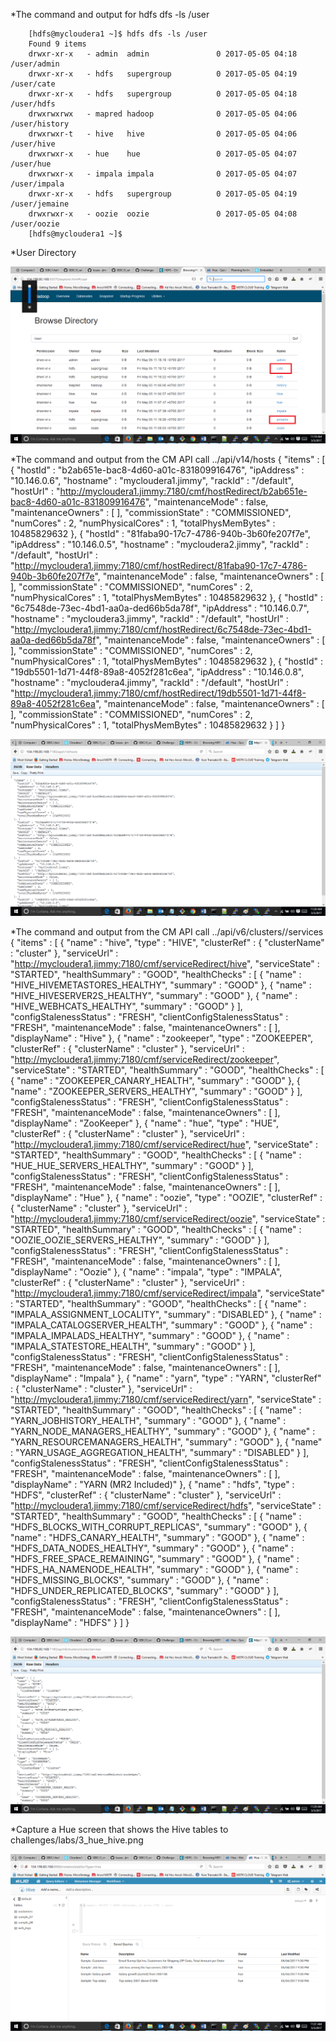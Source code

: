 *The command and output for hdfs dfs -ls /user

		[hdfs@mycloudera1 ~]$ hdfs dfs -ls /user
		Found 9 items
		drwxr-xr-x   - admin  admin               0 2017-05-05 04:18 /user/admin
		drwxr-xr-x   - hdfs   supergroup          0 2017-05-05 04:19 /user/cate
		drwxr-xr-x   - hdfs   supergroup          0 2017-05-05 04:18 /user/hdfs
		drwxrwxrwx   - mapred hadoop              0 2017-05-05 04:06 /user/history
		drwxrwxr-t   - hive   hive                0 2017-05-05 04:06 /user/hive
		drwxrwxr-x   - hue    hue                 0 2017-05-05 04:07 /user/hue
		drwxrwxr-x   - impala impala              0 2017-05-05 04:07 /user/impala
		drwxr-xr-x   - hdfs   supergroup          0 2017-05-05 04:19 /user/jemaine
		drwxrwxr-x   - oozie  oozie               0 2017-05-05 04:08 /user/oozie
		[hdfs@mycloudera1 ~]$

*User Directory
<center> <img src="https://github.com/jimmyrekso/SEBC/blob/master/challenges/labs/images/hdfs_folder.png"/> </center>



*The command and output from the CM API call ../api/v14/hosts
		{
		"items" : [ {
			"hostId" : "b2ab651e-bac8-4d60-a01c-831809916476",
			"ipAddress" : "10.146.0.6",
			"hostname" : "mycloudera1.jimmy",
			"rackId" : "/default",
			"hostUrl" : "http://mycloudera1.jimmy:7180/cmf/hostRedirect/b2ab651e-bac8-4d60-a01c-831809916476",
			"maintenanceMode" : false,
			"maintenanceOwners" : [ ],
			"commissionState" : "COMMISSIONED",
			"numCores" : 2,
			"numPhysicalCores" : 1,
			"totalPhysMemBytes" : 10485829632
		}, {
			"hostId" : "81faba90-17c7-4786-940b-3b60fe207f7e",
			"ipAddress" : "10.146.0.5",
			"hostname" : "mycloudera2.jimmy",
			"rackId" : "/default",
			"hostUrl" : "http://mycloudera1.jimmy:7180/cmf/hostRedirect/81faba90-17c7-4786-940b-3b60fe207f7e",
			"maintenanceMode" : false,
			"maintenanceOwners" : [ ],
			"commissionState" : "COMMISSIONED",
			"numCores" : 2,
			"numPhysicalCores" : 1,
			"totalPhysMemBytes" : 10485829632
		}, {
			"hostId" : "6c7548de-73ec-4bd1-aa0a-ded66b5da78f",
			"ipAddress" : "10.146.0.7",
			"hostname" : "mycloudera3.jimmy",
			"rackId" : "/default",
			"hostUrl" : "http://mycloudera1.jimmy:7180/cmf/hostRedirect/6c7548de-73ec-4bd1-aa0a-ded66b5da78f",
			"maintenanceMode" : false,
			"maintenanceOwners" : [ ],
			"commissionState" : "COMMISSIONED",
			"numCores" : 2,
			"numPhysicalCores" : 1,
			"totalPhysMemBytes" : 10485829632
		}, {
			"hostId" : "19db5501-1d71-44f8-89a8-4052f281c6ea",
			"ipAddress" : "10.146.0.8",
			"hostname" : "mycloudera4.jimmy",
			"rackId" : "/default",
			"hostUrl" : "http://mycloudera1.jimmy:7180/cmf/hostRedirect/19db5501-1d71-44f8-89a8-4052f281c6ea",
			"maintenanceMode" : false,
			"maintenanceOwners" : [ ],
			"commissionState" : "COMMISSIONED",
			"numCores" : 2,
			"numPhysicalCores" : 1,
			"totalPhysMemBytes" : 10485829632
		} ]
		}

<center> <img src="https://github.com/jimmyrekso/SEBC/blob/master/challenges/labs/images/api_host.png"/> </center>

*The command and output from the CM API call ../api/v6/clusters/<githubName>/services
		{
		"items" : [ {
			"name" : "hive",
			"type" : "HIVE",
			"clusterRef" : {
			"clusterName" : "cluster"
			},
			"serviceUrl" : "http://mycloudera1.jimmy:7180/cmf/serviceRedirect/hive",
			"serviceState" : "STARTED",
			"healthSummary" : "GOOD",
			"healthChecks" : [ {
			"name" : "HIVE_HIVEMETASTORES_HEALTHY",
			"summary" : "GOOD"
			}, {
			"name" : "HIVE_HIVESERVER2S_HEALTHY",
			"summary" : "GOOD"
			}, {
			"name" : "HIVE_WEBHCATS_HEALTHY",
			"summary" : "GOOD"
			} ],
			"configStalenessStatus" : "FRESH",
			"clientConfigStalenessStatus" : "FRESH",
			"maintenanceMode" : false,
			"maintenanceOwners" : [ ],
			"displayName" : "Hive"
		}, {
			"name" : "zookeeper",
			"type" : "ZOOKEEPER",
			"clusterRef" : {
			"clusterName" : "cluster"
			},
			"serviceUrl" : "http://mycloudera1.jimmy:7180/cmf/serviceRedirect/zookeeper",
			"serviceState" : "STARTED",
			"healthSummary" : "GOOD",
			"healthChecks" : [ {
			"name" : "ZOOKEEPER_CANARY_HEALTH",
			"summary" : "GOOD"
			}, {
			"name" : "ZOOKEEPER_SERVERS_HEALTHY",
			"summary" : "GOOD"
			} ],
			"configStalenessStatus" : "FRESH",
			"clientConfigStalenessStatus" : "FRESH",
			"maintenanceMode" : false,
			"maintenanceOwners" : [ ],
			"displayName" : "ZooKeeper"
		}, {
			"name" : "hue",
			"type" : "HUE",
			"clusterRef" : {
			"clusterName" : "cluster"
			},
			"serviceUrl" : "http://mycloudera1.jimmy:7180/cmf/serviceRedirect/hue",
			"serviceState" : "STARTED",
			"healthSummary" : "GOOD",
			"healthChecks" : [ {
			"name" : "HUE_HUE_SERVERS_HEALTHY",
			"summary" : "GOOD"
			} ],
			"configStalenessStatus" : "FRESH",
			"clientConfigStalenessStatus" : "FRESH",
			"maintenanceMode" : false,
			"maintenanceOwners" : [ ],
			"displayName" : "Hue"
		}, {
			"name" : "oozie",
			"type" : "OOZIE",
			"clusterRef" : {
			"clusterName" : "cluster"
			},
			"serviceUrl" : "http://mycloudera1.jimmy:7180/cmf/serviceRedirect/oozie",
			"serviceState" : "STARTED",
			"healthSummary" : "GOOD",
			"healthChecks" : [ {
			"name" : "OOZIE_OOZIE_SERVERS_HEALTHY",
			"summary" : "GOOD"
			} ],
			"configStalenessStatus" : "FRESH",
			"clientConfigStalenessStatus" : "FRESH",
			"maintenanceMode" : false,
			"maintenanceOwners" : [ ],
			"displayName" : "Oozie"
		}, {
			"name" : "impala",
			"type" : "IMPALA",
			"clusterRef" : {
			"clusterName" : "cluster"
			},
			"serviceUrl" : "http://mycloudera1.jimmy:7180/cmf/serviceRedirect/impala",
			"serviceState" : "STARTED",
			"healthSummary" : "GOOD",
			"healthChecks" : [ {
			"name" : "IMPALA_ASSIGNMENT_LOCALITY",
			"summary" : "DISABLED"
			}, {
			"name" : "IMPALA_CATALOGSERVER_HEALTH",
			"summary" : "GOOD"
			}, {
			"name" : "IMPALA_IMPALADS_HEALTHY",
			"summary" : "GOOD"
			}, {
			"name" : "IMPALA_STATESTORE_HEALTH",
			"summary" : "GOOD"
			} ],
			"configStalenessStatus" : "FRESH",
			"clientConfigStalenessStatus" : "FRESH",
			"maintenanceMode" : false,
			"maintenanceOwners" : [ ],
			"displayName" : "Impala"
		}, {
			"name" : "yarn",
			"type" : "YARN",
			"clusterRef" : {
			"clusterName" : "cluster"
			},
			"serviceUrl" : "http://mycloudera1.jimmy:7180/cmf/serviceRedirect/yarn",
			"serviceState" : "STARTED",
			"healthSummary" : "GOOD",
			"healthChecks" : [ {
			"name" : "YARN_JOBHISTORY_HEALTH",
			"summary" : "GOOD"
			}, {
			"name" : "YARN_NODE_MANAGERS_HEALTHY",
			"summary" : "GOOD"
			}, {
			"name" : "YARN_RESOURCEMANAGERS_HEALTH",
			"summary" : "GOOD"
			}, {
			"name" : "YARN_USAGE_AGGREGATION_HEALTH",
			"summary" : "DISABLED"
			} ],
			"configStalenessStatus" : "FRESH",
			"clientConfigStalenessStatus" : "FRESH",
			"maintenanceMode" : false,
			"maintenanceOwners" : [ ],
			"displayName" : "YARN (MR2 Included)"
		}, {
			"name" : "hdfs",
			"type" : "HDFS",
			"clusterRef" : {
			"clusterName" : "cluster"
			},
			"serviceUrl" : "http://mycloudera1.jimmy:7180/cmf/serviceRedirect/hdfs",
			"serviceState" : "STARTED",
			"healthSummary" : "GOOD",
			"healthChecks" : [ {
			"name" : "HDFS_BLOCKS_WITH_CORRUPT_REPLICAS",
			"summary" : "GOOD"
			}, {
			"name" : "HDFS_CANARY_HEALTH",
			"summary" : "GOOD"
			}, {
			"name" : "HDFS_DATA_NODES_HEALTHY",
			"summary" : "GOOD"
			}, {
			"name" : "HDFS_FREE_SPACE_REMAINING",
			"summary" : "GOOD"
			}, {
			"name" : "HDFS_HA_NAMENODE_HEALTH",
			"summary" : "GOOD"
			}, {
			"name" : "HDFS_MISSING_BLOCKS",
			"summary" : "GOOD"
			}, {
			"name" : "HDFS_UNDER_REPLICATED_BLOCKS",
			"summary" : "GOOD"
			} ],
			"configStalenessStatus" : "FRESH",
			"clientConfigStalenessStatus" : "FRESH",
			"maintenanceMode" : false,
			"maintenanceOwners" : [ ],
			"displayName" : "HDFS"
		} ]
		}
<center> <img src="https://github.com/jimmyrekso/SEBC/blob/master/challenges/labs/images/api_cluster.png"/> </center>		



*Capture a Hue screen that shows the Hive tables to challenges/labs/3_hue_hive.png
<center> <img src="https://github.com/jimmyrekso/SEBC/blob/master/challenges/labs/hue_hive.png"/> </center>		
